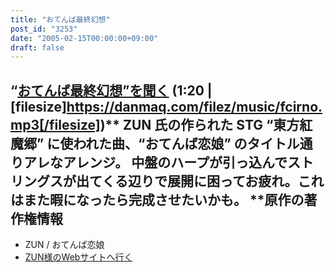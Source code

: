 ```yaml
---
title: "おてんば最終幻想"
post_id: "3253"
date: "2005-02-15T00:00:00+09:00"
draft: false
---
```



## “[おてんば最終幻想”を聞く](/filez/music/fcirno.mp3) (1:20 | [filesize]https://danmaq.com/filez/music/fcirno.mp3[/filesize])** ZUN 氏の作られた STG “東方紅魔郷” に使われた曲、“おてんば恋娘” のタイトル通りアレなアレンジ。 中盤のハープが引っ込んでストリングスが出てくる辺りで展開に困ってお疲れ。これはまた暇になったら完成させたいかも。  **原作の著作権情報

  * ZUN / おてんば恋娘
  * [ZUN様のWebサイトへ行く](http://www16.big.or.jp/%7Ezun/)

